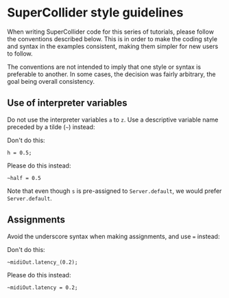 # SuperCollider style guidelines

When writing SuperCollider code for this series of tutorials, please follow the conventions described below. This is in order to make the coding style and syntax in the examples consistent, making them simpler for new users to follow.

The conventions are not intended to imply that one style or syntax is preferable to another. In some cases, the decision was fairly arbitrary, the goal being overall consistency.

## Use of interpreter variables
Do not use the interpreter variables `a` to `z`. Use a descriptive variable name preceded by a tilde (`~`) instead:

Don't do this:

```
h = 0.5;
```
Please do this instead:
```
~half = 0.5
```

Note that even though `s` is pre-assigned to `Server.default`, we would prefer `Server.default`.

## Assignments
Avoid the underscore syntax when making assignments, and use `=` instead:

Don't do this:
```
~midiOut.latency_(0.2);
```
Please do this instead:
```
~midiOut.latency = 0.2;
```